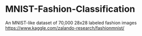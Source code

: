 # MNIST-Fashion-Classification

An MNIST-like dataset of 70,000 28x28 labeled fashion images
https://www.kaggle.com/zalando-research/fashionmnist/
